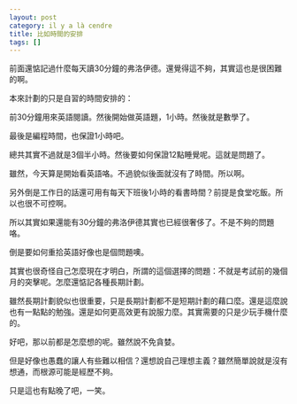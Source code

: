 ```yaml
---
layout: post
category: il y a là cendre
title: 比如時間的安排
tags: []
---
```


前面還惦記過什麼每天讀30分鐘的弗洛伊德。還覺得這不夠，其實這也是很困難的啊。

本來計劃的只是自習的時間安排的：

前30分鐘用來英語閱讀。然後開始做英語題，1小時。然後就是數學了。

最後是編程時間，也保證1小時吧。

總共其實不過就是3個半小時。然後要如何保證12點睡覺呢。這就是問題了。

雖然，今天算是開始看英語咯。不過貌似後面就沒有了時間。所以啊。

另外倒是工作日的話還可用有每天下班後1小時的看書時間？前提是食堂吃飯。所以也很不可控啊。

所以其實如果還能有30分鐘的弗洛伊德其實也已經很奢侈了。不是不夠的問題咯。

倒是要如何重拾英語好像也是個問題噢。

其實也很奇怪自己怎麼現在才明白，所謂的這個選擇的問題：不就是考試前的幾個月的突擊呢。怎麼還惦記各種長期計劃。

雖然長期計劃貌似也很重要，只是長期計劃都不是短期計劃的藉口麼。還是這麼說也有一點點的勉強。還是如何更高效更有說服力麼。其實需要的只是少玩手機什麼的。

好吧，那以前都是怎麼想的呢。雖然說不免貪婪。

但是好像也愚蠢的讓人有些難以相信？還想說自己理想主義？雖然簡單說就是沒有想通，而根源可能是經歷不夠。

只是這也有點晚了吧，一笑。




<!-- more -->
